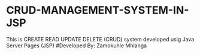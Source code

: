 # CRUD-MANAGEMENT-SYSTEM-IN-JSP
This is CREATE READ UPDATE DELETE (CRUD) system developed usig Java Server 
Pages (JSP)
#Developed By: Zamokuhle Mhlanga
